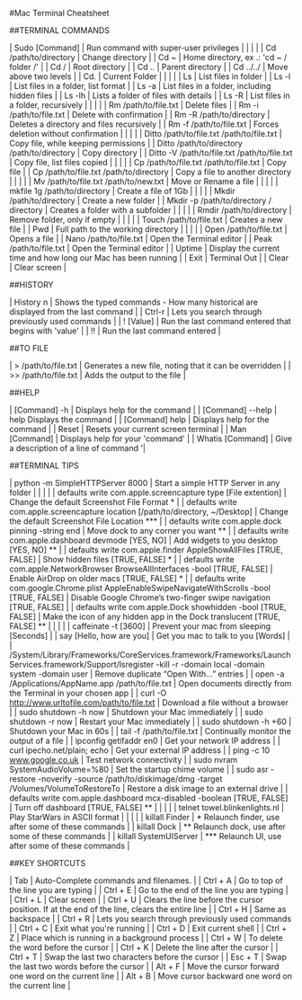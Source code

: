 #Mac Terminal Cheatsheet

##TERMINAL COMMANDS

| Sudo [Command] | Run command with super-user privileges |
|  |  |
| Cd /path/to/directory | Change directory |
| Cd ~ | Home directory, ex .: 'cd ~ / folder /' |
| Cd / | Root directory |
| Cd .. | Parent directory |
| Cd ../../ | Move above two levels |
| Cd. | Current Folder |
|  |  |
| Ls | List files in folder |
| Ls -l | List files in a folder, list format |
| Ls -a | List files in a folder, including hidden files |
| Ls -lh | Lists a folder of files with details |
| Ls -R | List files in a folder, recursively |
|  |  |
| Rm /path/to/file.txt | Delete files |
| Rm -i /path/to/file.txt | Delete with confirmation |
| Rm -R /path/to/directory | Deletes a directory and files recursively |
| Rm -f /path/to/file.txt | Forces deletion without confirmation |
|  |  |
| Ditto /path/to/file.txt /path/to/file.txt | Copy file, while keeping permissions |
| Ditto /path/to/directory /path/to/directory | Copy directory |
| Ditto -V /path/to/file.txt /path/to/file.txt | Copy file, list files copied |
|  |  |
| Cp /path/to/file.txt /path/to/file.txt | Copy file |
| Cp /path/to/file.txt /path/to/directory | Copy a file to another directory |
|  |  |
| Mv /path/to/file.txt /path/to/new.txt | Move or Rename a file |
|  |  |
| mkfile 1g /path/to/directory | Create a file of 1Gb |
|  |  |
| Mkdir /path/to/directory | Create a new folder |
| Mkdir -p /path/to/directory / directory | Creates a folder with a subfolder |
|  |  |
| Rmdir /path/to/directory | Remove folder, only if empty |
|  |  |
| Touch /path/to/file.txt | Creates a new file |
| Pwd | Full path to the working directory |
|  |  |
| Open /path/to/file.txt | Opens a file |
| Nano /path/to/file.txt | Open the Terminal editor |
| Peak /path/to/file.txt | Open the Terminal editor |
| Uptime | Display the current time and how long our Mac has been running |
| Exit | Terminal Out |
| Clear | Clear screen |



##HISTORY

| History n | Shows the typed commands - How many historical are displayed from the last command |
| Ctrl-r | Lets you search through previously used commands |
| ! [Value] | Run the last command entered that begins with 'value' |
| !! | Run the last command entered |



##TO FILE

| > /path/to/file.txt | Generates a new file, noting that it can be overridden |
| >> /path/to/file.txt | Adds the output to the file |



##HELP

| [Command] -h | Displays help for the command |
| [Command] --help | help Displays the command |
| [Command] help | Displays help for the command |
| Reset | Resets your current screen terminal |
| Man [Command] | Displays help for your 'command' |
| Whatis [Command] | Give a description of a line of command '|



##TERMINAL TIPS

| python -m SimpleHTTPServer 8000 | Start a simple HTTP Server in any folder |
|  |  |
| defaults write com.apple.screencapture type [File extention] | Change the default Screenshot File Format * |
| defaults write com.apple.screencapture location [/path/to/directory, ~/Desktop] | Change the default Screenshot File Location *** |
| defaults write com.apple.dock pinning -string end | Move dock to any corner you want ** |
| defaults write com.apple.dashboard devmode [YES, NO] | Add widgets to you desktop [YES, NO] ** |
| defaults write com.apple.finder AppleShowAllFiles [TRUE, FALSE] | Show hidden files [TRUE, FALSE] * |
| defaults write com.apple.NetworkBrowser BrowseAllInterfaces -bool [TRUE, FALSE] | Enable AirDrop on older macs [TRUE, FALSE] * |
| defaults write com.google.Chrome.plist AppleEnableSwipeNavigateWithScrolls -bool [TRUE, FALSE] | Disable Google Chrome’s two-finger swipe navigation [TRUE, FALSE] |
| defaults write com.apple.Dock showhidden -bool [TRUE, FALSE] | Make the icon of any hidden app in the Dock translucent [TRUE, FALSE] ** |
|  |  |
| caffeinate -t [3600] | Prevent your mac from sleeping [Seconds] |
| say [Hello, how are you] | Get you mac to talk to you [Words] |
| /System/Library/Frameworks/CoreServices.framework/Frameworks/LaunchServices.framework/Support/lsregister -kill -r -domain local -domain system -domain user | Remove duplicate “Open With…” entries |
| open -a /Applications/AppName.app /path/to/file.txt | Open documents directly from the Terminal in your chosen app |
| curl -O http://www.urltofile.com/path/to/file.txt | Download a file without a browser |
| sudo shutdown -h now | Shutdown your Mac immediately |
| sudo shutdown -r now | Restart your Mac immediately |
| sudo shutdown -h +60 | Shutdown your Mac in 60s |
| tail -f /path/to/file.txt | Continually monitor the output of a file |
| ipconfig getifaddr en0 | Get your network IP address |
| curl ipecho.net/plain; echo | Get your external IP address |
| ping -c 10 www.google.co.uk | Test network connectivity |
| sudo nvram SystemAudioVolume=%80 | Set the startup chime volume |
| sudo asr -restore -noverify -source /path/to/diskimage/dmg -target /Volumes/VolumeToRestoreTo | Restore a disk image to an external drive |
| defaults write com.apple.dashboard mcx-disabled -boolean [TRUE, FALSE] | Turn off dashboard [TRUE, FALSE] ** |
|  |  |
| telnet towel.blinkenlights.nl | Play StarWars in ASCII format |
|  |  |
| killall Finder | * Relaunch finder, use after some of these commands |
| killall Dock  | ** Relaunch dock, use after some of these commands |
| killall SystemUIServer  | *** Relaunch UI, use after some of these commands |


##KEY SHORTCUTS

| Tab | Auto-Complete commands and filenames. |
| Ctrl + A | Go to top of the line you are typing |
| Ctrl + E | Go to the end of the line you are typing |
| Ctrl + L | Clear screen |
| Ctrl + U | Clears the line before the cursor position. If at the end of the line, clears the entire line |
| Ctrl + H | Same as backspace |
| Ctrl + R | Lets you search through previously used commands |
| Ctrl + C | Exit what you're running |
| Ctrl + D | Exit current shell |
| Ctrl + Z | Place which is running in a background process |
| Ctrl + W | To delete the word before the cursor |
| Ctrl + K | Delete the line after the cursor |
| Ctrl + T | Swap the last two characters before the cursor |
| Esc + T | Swap the last two words before the cursor |
| Alt + F | Move the cursor forward one word on the current line |
| Alt + B | Move cursor backward one word on the current line |

